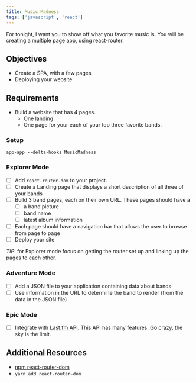 ```yaml
---
title: Music Madness
tags: ['javascript', 'react']
---
```


For tonight, I want you to show off what you favorite music is. You will be creating a multiple page app, using react-router.

## Objectives

- Create a SPA, with a few pages
- Deploying your website

## Requirements

- Build a website that has 4 pages.
  - One landing
  - One page for your each of your top three favorite bands.

### Setup

```shell
app-app --delta-hooks MusicMadness
```

### Explorer Mode

- [ ] Add `react-router-dom` to your project.
- [ ] Create a Landing page that displays a short description of all three of your bands
- [ ] Build 3 band pages, each on their own URL. These pages should have a
  - [ ] a band picture
  - [ ] band name
  - [ ] latest album information
- [ ] Each page should have a navigation bar that allows the user to browse from page to page
- [ ] Deploy your site

_TIP_: for Explorer mode focus on getting the router set up and linking up the pages to each other.

### Adventure Mode

- [ ] Add a JSON file to your application containing data about bands
- [ ] Use information in the URL to determine the band to render (from the data in the JSON file)

### Epic Mode

- [ ] Integrate with [Last.fm API](https://www.last.fm/api). This API has many features. Go crazy, the sky is the limit.

## Additional Resources

- [npm react-router-dom](https://www.npmjs.com/package/react-router-dom)
- `yarn add react-router-dom`
